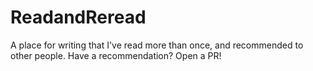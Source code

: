 # ReadandReread
A place for writing that I've read more than once, and recommended to other people. Have a recommendation? Open a PR!
